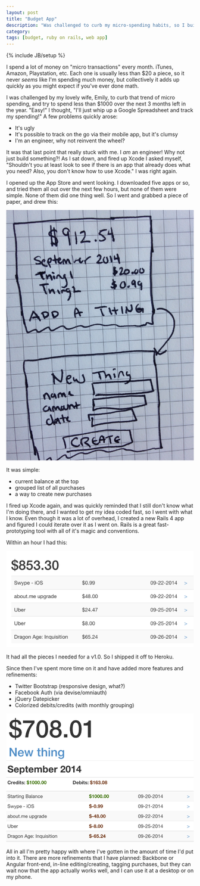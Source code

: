 ```yaml
---
layout: post
title: "Budget App"
description: "Was challenged to curb my micro-spending habits, so I built an app"
category: 
tags: [budget, ruby on rails, web app]
---
```

{% include JB/setup %}

I spend a lot of money on "micro transactions" every month. iTunes, Amazon, Playstation, etc. Each one is usually less than $20 a piece, so it never *seems* like I'm spending much money, but collectively it adds up quickly as you might expect if you've ever done math.

I was challenged by my lovely wife, Emily, to curb that trend of micro spending, and try to spend less than $1000 over the next 3 months left in the year. "Easy!" I thought, "I'll just whip up a Google Spreadsheet and track my spending!" A few problems quickly arose:

- It's ugly
- It's possible to track on the go via their mobile app, but it's clumsy
- I'm an engineer, why not reinvent the wheel?

It was that last point that really stuck with me. I *am* an engineer! Why not just build something?! As I sat down, and fired up Xcode I asked myself, "Shouldn't you at least look to see if there is an app that already does what you need? Also, you don't know how to use Xcode." I was right again.

I opened up the App Store and went looking. I downloaded five apps or so, and tried them all out over the next few hours, but none of them were simple. None of them did one thing well. So I went and grabbed a piece of paper, and drew this:

<img src="/assets/photos/2014.10.02-budged/sketch.jpg" width="670" />

It was simple:
- current balance at the top
- grouped list of all purchases
- a way to create new purchases

I fired up Xcode again, and was quickly reminded that I still don't know what I'm doing there, and I wanted to get my idea coded fast, so I went with what I know. Even though it was a lot of overhead, I created a new Rails 4 app and figured I could iterate over it as I went on. Rails is a great fast-prototyping tool with all of it's magic and conventions.

Within an hour I had this:

<img src="/assets/photos/2014.10.02-budged/budgedv1.png" width="670" />

It had all the pieces I needed for a v1.0. So I shipped it off to Heroku.

Since then I've spent more time on it and have added more features and refinements:

- Twitter Bootstrap (responsive design, what?)
- Facebook Auth (via devise/omniauth)
- jQuery Datepicker
- Colorized debits/credits (with monthly grouping)

<img src="/assets/photos/2014.10.02-budged/budgedv3.png" width="670" />

All in all I'm pretty happy with where I've gotten in the amount of time I'd put into it. There are more refinements that I have planned: Backbone or Angular front-end, in-line editing/creating, tagging purchases, but they can wait now that the app actually works well, and I can use it at a desktop or on my phone.